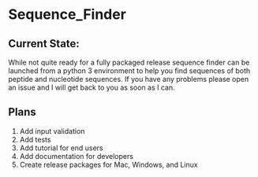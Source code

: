 # Sequence_Finder
<h2>Current State: </h2>
While not quite ready for a fully packaged release sequence finder can be launched from a python 3 environment to help you find sequences of both peptide and nucleotide sequences. If you have any problems please open an issue and I will get back to you as soon as I can.

<h2>Plans</h2>
<ol>
  <li>Add input validation</li>
  <li>Add tests</li>
  <li>Add tutorial for end users</li>
  <li>Add documentation for developers</li>
  <li>Create release packages for Mac, Windows, and Linux</li>
</ol>
